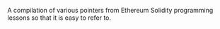 A compilation of various pointers from Ethereum Solidity programming lessons so that it is easy to refer to. 
